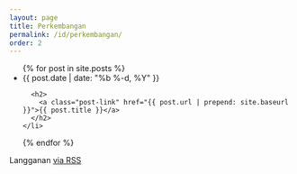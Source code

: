 ```yaml
---
layout: page
title: Perkembangan
permalink: /id/perkembangan/
order: 2
---
```


<ul class="post-list">
  {% for post in site.posts %}
    <li>
      <span class="post-meta">{{ post.date | date: "%b %-d, %Y" }}</span>

      <h2>
        <a class="post-link" href="{{ post.url | prepend: site.baseurl }}">{{ post.title }}</a>
      </h2>
    </li>
  {% endfor %}
</ul>

<p class="rss-subscribe">Langganan <a href="{{ "/feed.xml" | prepend: site.baseurl }}">via RSS</a></p>
